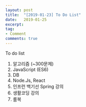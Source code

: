 ```yaml
---
layout: post
title:  "[2019-01-23] To Do List"
date:   2019-01-25
excerpt: 
tag:
- Comment
comments: true
---
```



To do list

1. 알고리즘 (~300문제)
2. JavaScript (ES6)
3. DB
4. Node.Js, React
5. 인프런 백기선 Spring 강의
6. 생활코딩 강의
7. 룸복
